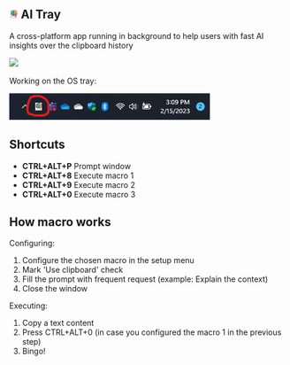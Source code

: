 ## ![](./public/images/logo16x16.png) AI Tray

A cross-platform app running in background to help users with fast AI insights over the clipboard history

![](./public/images/aitray-prompt.gif)

Working on the OS tray:

![](./public/images/windows-tray-screenshot.jpg)

## Shortcuts

- **CTRL+ALT+P** Prompt window
- **CTRL+ALT+8** Execute macro 1
- **CTRL+ALT+9** Execute macro 2
- **CTRL+ALT+0** Execute macro 3

## How macro works

Configuring:
1. Configure the chosen macro in the setup menu
2. Mark 'Use clipboard' check
3. Fill the prompt with frequent request (example: Explain the context)
4. Close the window

Executing:
1. Copy a text content
2. Press CTRL+ALT+0 (in case you configured the macro 1 in the previous step)
3. Bingo!